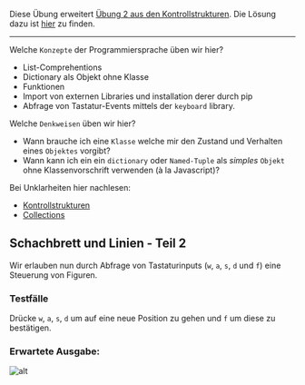 Diese Übung erweitert [Übung 2 aus den Kontrollstrukturen](https://github.com/MrStrelow/BBRZ/blob/main/Python/L03Kontrollstrukturen/exercise2/angabe.md). Die Lösung dazu ist [hier](https://github.com/MrStrelow/BBRZ/blob/main/Python/L03Kontrollstrukturen/exercise2/solution/schachbrett_fall_4.py) zu finden.

---

Welche ``Konzepte`` der Programmiersprache üben wir hier?
* List-Comprehentions
* Dictionary als Objekt ohne Klasse
* Funktionen
* Import von externen Libraries und installation derer durch pip
* Abfrage von Tastatur-Events mittels der ``keyboard`` library.

Welche ``Denkweisen`` üben wir hier?
* Wann brauche ich eine ``Klasse`` welche mir den Zustand und Verhalten eines ``Objektes`` vorgibt?
* Wann kann ich ein ein ``dictionary`` oder ``Named-Tuple`` als *simples* ``Objekt`` ohne Klassenvorschrift verwenden (à la Javascript)?

Bei Unklarheiten hier nachlesen:
* [Kontrollstrukturen](https://github.com/MrStrelow/BBRZ/blob/main/Python/L03Kontrollstrukturen/L03Kontrollstrukturen.md)
* [Collections](https://github.com/MrStrelow/BBRZ/blob/main/Python/L05Collections/collections.md)

## Schachbrett und Linien - Teil 2
Wir erlauben nun durch Abfrage von Tastaturinputs (``w``, ``a``, ``s``, ``d`` und ``f``) eine Steuerung von Figuren. 

### Testfälle
Drücke ``w``, ``a``, ``s``, ``d`` um auf eine neue Position zu gehen und ``f`` um diese zu bestätigen.

### Erwartete Ausgabe:
![alt]()
